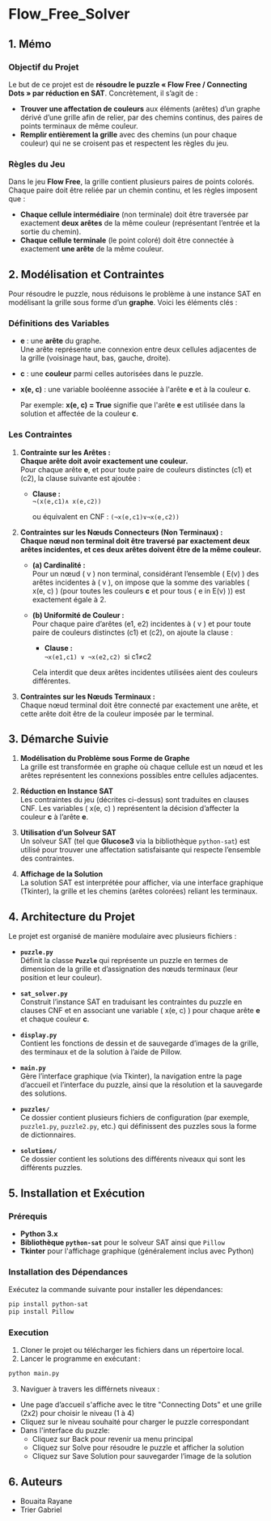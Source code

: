 # **Flow_Free_Solver**

## **1. Mémo**

### **Objectif du Projet**

Le but de ce projet est de **résoudre le puzzle « Flow Free / Connecting Dots » par réduction en SAT**. Concrètement, il s’agit de :

- **Trouver une affectation de couleurs** aux éléments (arêtes) d’un graphe dérivé d’une grille afin de relier, par des chemins continus, des paires de points terminaux de même couleur.
- **Remplir entièrement la grille** avec des chemins (un pour chaque couleur) qui ne se croisent pas et respectent les règles du jeu.

### **Règles du Jeu**

Dans le jeu **Flow Free**, la grille contient plusieurs paires de points colorés. Chaque paire doit être reliée par un chemin continu, et les règles imposent que :

- **Chaque cellule intermédiaire** (non terminale) doit être traversée par exactement **deux arêtes** de la même couleur (représentant l’entrée et la sortie du chemin).
- **Chaque cellule terminale** (le point coloré) doit être connectée à exactement **une arête** de la même couleur.

## **2. Modélisation et Contraintes**

Pour résoudre le puzzle, nous réduisons le problème à une instance SAT en modélisant la grille sous forme d’un **graphe**. Voici les éléments clés :

### **Définitions des Variables**

- **e** : une **arête** du graphe.  
  Une arête représente une connexion entre deux cellules adjacentes de la grille (voisinage haut, bas, gauche, droite).

- **c** : une **couleur** parmi celles autorisées dans le puzzle.  

- **x(e, c)** : une variable booléenne associée à l'arête **e** et à la couleur **c**.  
  
  Par exemple: **x(e, c) = True** signifie que l'arête **e** est utilisée dans la solution et affectée de la couleur **c**.

### **Les Contraintes**

1. **Contrainte sur les Arêtes :**  
   **Chaque arête doit avoir exactement une couleur.**  
   Pour chaque arête **e**, et pour toute paire de couleurs distinctes (c1) et (c2), la clause suivante est ajoutée :
   - **Clause :**  
   ```¬(x(e,c1)∧ x(e,c2))```
     
     ou équivalent en CNF :
     ```(¬x(e,c1)∨¬x(e,c2))```

2. **Contraintes sur les Nœuds Connecteurs (Non Terminaux) :**  
   **Chaque nœud non terminal doit être traversé par exactement deux arêtes incidentes, et ces deux arêtes doivent être de la même couleur.**  
   - **(a) Cardinalité :**  
     Pour un nœud \( v \) non terminal, considérant l’ensemble \( E(v) \) des arêtes incidentes à \( v \), on impose que la somme des variables \( x(e, c) \) (pour toutes les couleurs **c** et pour tous \( e in E(v) \)) est exactement égale à 2.
   - **(b) Uniformité de Couleur :**  
     Pour chaque paire d’arêtes (e1, e2) incidentes à \( v \) et pour toute paire de couleurs distinctes (c1) et (c2), on ajoute la clause :
     - **Clause :**  
       ```¬x(e1,c1) ∨ ¬x(e2,c2) ```si  c1≠c2

     Cela interdit que deux arêtes incidentes utilisées aient des couleurs différentes.

3. **Contraintes sur les Nœuds Terminaux :**  
   Chaque nœud terminal doit être connecté par exactement une arête, et cette arête doit être de la couleur imposée par le terminal.

## **3. Démarche Suivie**

1. **Modélisation du Problème sous Forme de Graphe**  
   La grille est transformée en graphe où chaque cellule est un nœud et les arêtes représentent les connexions possibles entre cellules adjacentes.

2. **Réduction en Instance SAT**  
   Les contraintes du jeu (décrites ci-dessus) sont traduites en clauses CNF. Les variables \( x(e, c) \) représentent la décision d’affecter la couleur **c** à l’arête **e**.

3. **Utilisation d’un Solveur SAT**  
   Un solveur SAT (tel que **Glucose3** via la bibliothèque `python-sat`) est utilisé pour trouver une affectation satisfaisante qui respecte l’ensemble des contraintes.

4. **Affichage de la Solution**  
   La solution SAT est interprétée pour afficher, via une interface graphique (Tkinter), la grille et les chemins (arêtes colorées) reliant les terminaux.

## **4. Architecture du Projet**

Le projet est organisé de manière modulaire avec plusieurs fichiers :

- **`puzzle.py`**  
  Définit la classe **`Puzzle`** qui représente un puzzle en termes de dimension de la grille et d’assignation des nœuds terminaux (leur position et leur couleur).

- **`sat_solver.py`**  
  Construit l’instance SAT en traduisant les contraintes du puzzle en clauses CNF et en associant une variable \( x(e, c) \) pour chaque arête **e** et chaque couleur **c**.

- **`display.py`**  
  Contient les fonctions de dessin et de sauvegarde d’images de la grille, des terminaux et de la solution à l’aide de Pillow.

- **`main.py`**  
  Gère l’interface graphique (via Tkinter), la navigation entre la page d’accueil et l’interface du puzzle, ainsi que la résolution et la sauvegarde des solutions.

- **`puzzles/`**  
  Ce dossier contient plusieurs fichiers de configuration (par exemple, `puzzle1.py`, `puzzle2.py`, etc.) qui définissent des puzzles sous la forme de dictionnaires.

- **`solutions/`**  
  Ce dossier contient les solutions des différents niveaux qui sont les différents puzzles.


## **5. Installation et Exécution**

### **Prérequis**

- **Python 3.x**
- **Bibliothèque `python-sat`** pour le solveur SAT ainsi que `Pillow`
- **Tkinter** pour l'affichage graphique (généralement inclus avec Python)

### **Installation des Dépendances**

Exécutez la commande suivante pour installer les dépendances:

```bash
pip install python-sat
pip install Pillow
```
### **Execution**

1. Cloner le projet ou télécharger les fichiers dans un répertoire local.
2. Lancer le programme en exécutant :
```bash
python main.py
```
3. Naviguer à travers les différnets niveaux :
- Une page d’accueil s'affiche avec le titre "Connecting Dots" et une grille (2x2) pour choisir le niveau (1 à 4)
- Cliquez sur le niveau souhaité pour charger le puzzle correspondant
- Dans l'interface du puzzle:
    - Cliquez sur Back pour revenir ua menu principal
    - Cliquez sur Solve pour résoudre le puzzle et afficher la solution
    - Cliquez sur Save Solution pour sauvegarder l’image de la solution 
## **6. Auteurs**
- Bouaita Rayane
- Trier Gabriel 